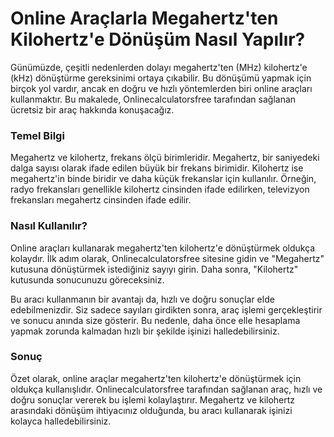 Online Araçlarla Megahertz'ten Kilohertz'e Dönüşüm Nasıl Yapılır?
=================================================================

Günümüzde, çeşitli nedenlerden dolayı megahertz'ten (MHz) kilohertz'e (kHz) dönüştürme gereksinimi ortaya çıkabilir. Bu dönüşümü yapmak için birçok yol vardır, ancak en doğru ve hızlı yöntemlerden biri online araçları kullanmaktır. Bu makalede, Onlinecalculatorsfree tarafından sağlanan ücretsiz bir araç hakkında konuşacağız.

###  Temel Bilgi 

Megahertz ve kilohertz, frekans ölçü birimleridir. Megahertz, bir saniyedeki dalga sayısı olarak ifade edilen büyük bir frekans birimidir. Kilohertz ise megahertz'in binde biridir ve daha küçük frekanslar için kullanılır. Örneğin, radyo frekansları genellikle kilohertz cinsinden ifade edilirken, televizyon frekansları megahertz cinsinden ifade edilir.

###  Nasıl Kullanılır? 

Online araçları kullanarak megahertz'ten kilohertz'e dönüştürmek oldukça kolaydır. İlk adım olarak, Onlinecalculatorsfree sitesine gidin ve "Megahertz" kutusuna dönüştürmek istediğiniz sayıyı girin. Daha sonra, "Kilohertz" kutusunda sonucunuzu göreceksiniz.

Bu aracı kullanmanın bir avantajı da, hızlı ve doğru sonuçlar elde edebilmenizdir. Siz sadece sayıları girdikten sonra, araç işlemi gerçekleştirir ve sonucu anında size gösterir. Bu nedenle, daha önce elle hesaplama yapmak zorunda kalmadan hızlı bir şekilde işinizi halledebilirsiniz.

###  Sonuç 

Özet olarak, online araçlar megahertz'ten kilohertz'e dönüştürmek için oldukça kullanışlıdır. Onlinecalculatorsfree tarafından sağlanan araç, hızlı ve doğru sonuçlar vererek bu işlemi kolaylaştırır. Megahertz ve kilohertz arasındaki dönüşüm ihtiyacınız olduğunda, bu aracı kullanarak işinizi kolayca halledebilirsiniz.